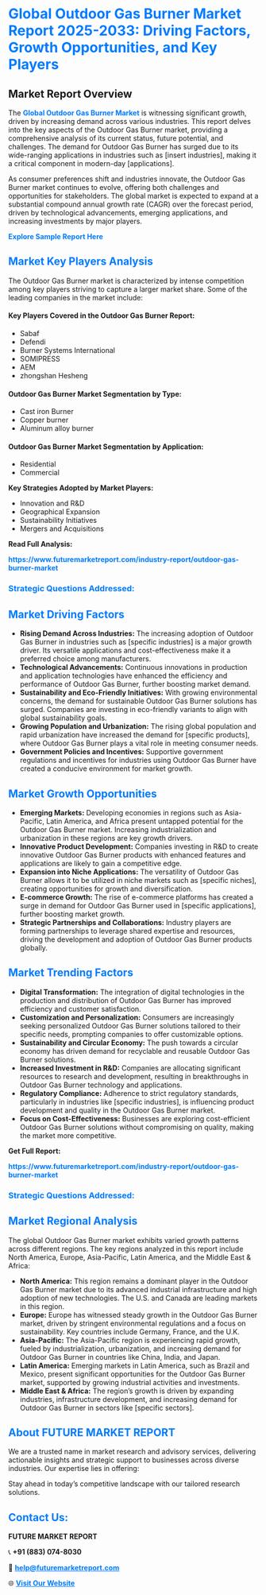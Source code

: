 <h1 style="color: #007BFF;">Global Outdoor Gas Burner Market Report 2025-2033: Driving Factors, Growth Opportunities, and Key Players</h1>

<section id="overview">
<h2>Market Report Overview</h2>
<p>The <a href="https://www.futuremarketreport.com/industry-report/outdoor-gas-burner-market" style="color: #007BFF; text-decoration: none;"><strong>Global Outdoor Gas Burner Market</strong></a> is witnessing significant growth, driven by increasing demand across various industries. This report delves into the key aspects of the Outdoor Gas Burner market, providing a comprehensive analysis of its current status, future potential, and challenges. The demand for Outdoor Gas Burner has surged due to its wide-ranging applications in industries such as [insert industries], making it a critical component in modern-day [applications].</p>
<p>As consumer preferences shift and industries innovate, the Outdoor Gas Burner market continues to evolve, offering both challenges and opportunities for stakeholders. The global market is expected to expand at a substantial compound annual growth rate (CAGR) over the forecast period, driven by technological advancements, emerging applications, and increasing investments by major players.</p>
</section>

<section id="overview">
<p><a href="https://www.futuremarketreport.com/request-sample/reportId=42617" style="color: #007BFF; text-decoration: none;"><strong>Explore Sample Report Here</strong></a></p>
</section>

<section id="key-players">
<h2 style="color: #007BFF;">Market Key Players Analysis</h2>
<p>The Outdoor Gas Burner market is characterized by intense competition among key players striving to capture a larger market share. Some of the leading companies in the market include:</p>
<h4>Key Players Covered in the Outdoor Gas Burner Report:</h4>
<ul><li>Sabaf</li><li>Defendi</li><li>Burner Systems International</li><li>SOMIPRESS</li><li>AEM</li><li>zhongshan Hesheng</li></ul>
<h4>Outdoor Gas Burner Market Segmentation by Type:</h4>
<ul><li>Cast iron Burner</li><li>Copper burner</li><li>Aluminum alloy burner</li></ul>

<h4>Outdoor Gas Burner Market Segmentation by Application:</h4>
<ul><li>Residential</li><li>Commercial</li></ul>
<p><strong>Key Strategies Adopted by Market Players:</strong></p>
<ul>
<li>Innovation and R&D</li>
<li>Geographical Expansion</li>
<li>Sustainability Initiatives</li>
<li>Mergers and Acquisitions</li>
</ul>
</section>

<section>
<p><strong>Read Full Analysis: </strong></p><a href="https://www.futuremarketreport.com/industry-report/outdoor-gas-burner-market" style="color: #007BFF; text-decoration: none;"><strong>https://www.futuremarketreport.com/industry-report/outdoor-gas-burner-market</strong></a>
<h3 style="color: #007BFF;">Strategic Questions Addressed:</h3>
</section>

<section id="driving-factors">
<h2 style="color: #007BFF;">Market Driving Factors</h2>
<ul>
<li><strong>Rising Demand Across Industries:</strong> The increasing adoption of Outdoor Gas Burner in industries such as [specific industries] is a major growth driver. Its versatile applications and cost-effectiveness make it a preferred choice among manufacturers.</li>
<li><strong>Technological Advancements:</strong> Continuous innovations in production and application technologies have enhanced the efficiency and performance of Outdoor Gas Burner, further boosting market demand.</li>
<li><strong>Sustainability and Eco-Friendly Initiatives:</strong> With growing environmental concerns, the demand for sustainable Outdoor Gas Burner solutions has surged. Companies are investing in eco-friendly variants to align with global sustainability goals.</li>
<li><strong>Growing Population and Urbanization:</strong> The rising global population and rapid urbanization have increased the demand for [specific products], where Outdoor Gas Burner plays a vital role in meeting consumer needs.</li>
<li><strong>Government Policies and Incentives:</strong> Supportive government regulations and incentives for industries using Outdoor Gas Burner have created a conducive environment for market growth.</li>
</ul>
</section>

<section id="growth-opportunities">
<h2 style="color: #007BFF;">Market Growth Opportunities</h2>
<ul>
<li><strong>Emerging Markets:</strong> Developing economies in regions such as Asia-Pacific, Latin America, and Africa present untapped potential for the Outdoor Gas Burner market. Increasing industrialization and urbanization in these regions are key growth drivers.</li>
<li><strong>Innovative Product Development:</strong> Companies investing in R&D to create innovative Outdoor Gas Burner products with enhanced features and applications are likely to gain a competitive edge.</li>
<li><strong>Expansion into Niche Applications:</strong> The versatility of Outdoor Gas Burner allows it to be utilized in niche markets such as [specific niches], creating opportunities for growth and diversification.</li>
<li><strong>E-commerce Growth:</strong> The rise of e-commerce platforms has created a surge in demand for Outdoor Gas Burner used in [specific applications], further boosting market growth.</li>
<li><strong>Strategic Partnerships and Collaborations:</strong> Industry players are forming partnerships to leverage shared expertise and resources, driving the development and adoption of Outdoor Gas Burner products globally.</li>
</ul>
</section>

<section id="trending-factors">
<h2 style="color: #007BFF;">Market Trending Factors</h2>
<ul>
<li><strong>Digital Transformation:</strong> The integration of digital technologies in the production and distribution of Outdoor Gas Burner has improved efficiency and customer satisfaction.</li>
<li><strong>Customization and Personalization:</strong> Consumers are increasingly seeking personalized Outdoor Gas Burner solutions tailored to their specific needs, prompting companies to offer customizable options.</li>
<li><strong>Sustainability and Circular Economy:</strong> The push towards a circular economy has driven demand for recyclable and reusable Outdoor Gas Burner solutions.</li>
<li><strong>Increased Investment in R&D:</strong> Companies are allocating significant resources to research and development, resulting in breakthroughs in Outdoor Gas Burner technology and applications.</li>
<li><strong>Regulatory Compliance:</strong> Adherence to strict regulatory standards, particularly in industries like [specific industries], is influencing product development and quality in the Outdoor Gas Burner market.</li>
<li><strong>Focus on Cost-Effectiveness:</strong> Businesses are exploring cost-efficient Outdoor Gas Burner solutions without compromising on quality, making the market more competitive.</li>
</ul>
</section>

<section>
<p><strong>Get Full Report: </strong></p><a href="https://www.futuremarketreport.com/industry-report/outdoor-gas-burner-market" style="color: #007BFF; text-decoration: none;"><strong>https://www.futuremarketreport.com/industry-report/outdoor-gas-burner-market</strong></a>
<h3 style="color: #007BFF;">Strategic Questions Addressed:</h3>
</section>


<section id="regional-analysis">
<h2 style="color: #007BFF;">Market Regional Analysis</h2>
<p>The global Outdoor Gas Burner market exhibits varied growth patterns across different regions. The key regions analyzed in this report include North America, Europe, Asia-Pacific, Latin America, and the Middle East & Africa:</p>
<ul>
<li><strong>North America:</strong> This region remains a dominant player in the Outdoor Gas Burner market due to its advanced industrial infrastructure and high adoption of new technologies. The U.S. and Canada are leading markets in this region.</li>
<li><strong>Europe:</strong> Europe has witnessed steady growth in the Outdoor Gas Burner market, driven by stringent environmental regulations and a focus on sustainability. Key countries include Germany, France, and the U.K.</li>
<li><strong>Asia-Pacific:</strong> The Asia-Pacific region is experiencing rapid growth, fueled by industrialization, urbanization, and increasing demand for Outdoor Gas Burner in countries like China, India, and Japan.</li>
<li><strong>Latin America:</strong> Emerging markets in Latin America, such as Brazil and Mexico, present significant opportunities for the Outdoor Gas Burner market, supported by growing industrial activities and investments.</li>
<li><strong>Middle East & Africa:</strong> The region’s growth is driven by expanding industries, infrastructure development, and increasing demand for Outdoor Gas Burner in sectors like [specific sectors].</li>
</ul>
</section>

<footer>
<h2 style="color: #007BFF;">About FUTURE MARKET REPORT</h2>
<p>We are a trusted name in market research and advisory services, delivering actionable insights and strategic support to businesses across diverse industries. Our expertise lies in offering:</p>

<p>Stay ahead in today’s competitive landscape with our tailored research solutions.</p>

<h2 style="color: #007BFF;">Contact Us:</h2>
<p><strong>FUTURE MARKET REPORT</strong></p>
<p>📞 <strong>+91 (883) 074-8030</strong></p>
<p>📧 <strong><a href="mailto:help@futuremarketreport.com" style="color: #007BFF;">help@futuremarketreport.com</a></strong></p>
<p>🌐 <strong><a href="https://www.futuremarketreport.com/" style="color: #007BFF;">Visit Our Website</a></strong></p>
</footer>